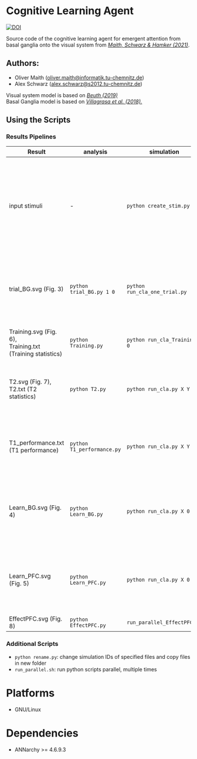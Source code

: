 # Cognitive Learning Agent

[![DOI](https://zenodo.org/badge/331862949.svg)](https://zenodo.org/badge/latestdoi/331862949)

Source code of the cognitive learning agent for emergent attention from basal ganglia onto the visual system from *[Maith, Schwarz & Hamker (2021)](https://doi.org/10.1016/j.neunet.2021.07.008)*.

## Authors:

* Oliver Maith (oliver.maith@informatik.tu-chemnitz.de)
* Alex Schwarz (alex.schwarz@s2012.tu-chemnitz.de)

Visual system model is based on *[Beuth (2019)](https://scholar.google.com/scholar?hl=de&as_sdt=0%2C5&q=Visual+attention+in+primates+and+for+machines+-+neuronal+mechanisms&btnG=)*<br/>
Basal Ganglia model is based on *[Villagrasa et al. (2018).](https://doi.org/10.1523/JNEUROSCI.0874-18.2018)*

## Using the Scripts

### Results Pipelines

Result | analysis | simulation | comment
-|-|-|-
input stimuli | - | `python create_stim.py X` | generates the random stimuli which are used in all simulations<br/>X = σ\_V1<br/>1 \- σ\_V1 = 22°<br/>2 \- σ\_V1 = 30°<br/>3 \- σ\_V1 = 14°
trial_BG.svg (Fig. 3) | `python trial_BG.py 1 0` | `python run_cla_one_trial.py` | simulation actually simulates two trials, second trial only for negative SNc response
Training.svg (Fig. 6),<br/>Training.txt (Training statistics) | `python Training.py` | `python run_cla_Training X 0` | X = simulaion IDs (e.g. 60 different simulations)
T2.svg (Fig. 7),<br/>T2.txt (T2 statistics) | `python T2.py` | `python run_cla.py X Y` | X = simulation IDs, Y = stimulus ID (0-T1, 1-T1-reversed)
T1_performance.txt (T1 performance) | `python T1_performance.py` | `python run_cla.py X Y` | X = simulation IDs, Y = stimulus ID (0-T1, 1-T1-reversed) like T2.py
Learn_BG.svg (Fig. 4) | `python Learn_BG.py` | `python run_cla.py X 0` | X = simulation IDs, for analyses use simulations which learned 65° gain
Learn_PFC.svg (Fig. 5) | `python Learn_PFC.py` | `python run_cla.py X 0` | X = simulation IDs, for analyses use simulations which learned 65° gain
EffectPFC.svg (Fig. 8) | `python EffectPFC.py` | `run_parallel_EffectPFC.sh` | in folder EffectPFC

### Additional Scripts

* `python rename.py`: change simulation IDs of specified files and copy files in new folder
* `run_parallel.sh`: run python scripts parallel, multiple times

# Platforms

* GNU/Linux

# Dependencies

* ANNarchy >= 4.6.9.3


